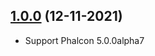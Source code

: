 ## [1.0.0](https://github.com/Codeception/module-phalcon5/releases/tag/1.0.0) (12-11-2021)

- Support Phalcon 5.0.0alpha7